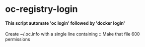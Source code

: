 # oc-registry-login
#### This script automate 'oc login' followed by 'docker login'

Create ~/.oc.info with a single line containing <user>:<password>:<registry>
Make that file 600 permissions